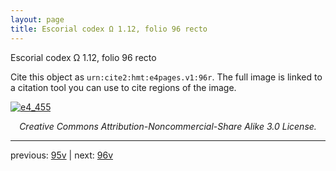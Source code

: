 ```yaml
---
layout: page
title: Escorial codex Ω 1.12, folio 96 recto
---
```


Escorial codex Ω 1.12, folio 96 recto

Cite this object as `urn:cite2:hmt:e4pages.v1:96r`.  The full image is linked to a citation tool you can use to cite regions of the image.

[![e4_455](http://www.homermultitext.org/iipsrv?IIIF=/project/homer/pyramidal/deepzoom/hmt/e4img/2017a/e4_455.tif/full/800,/0/default.jpg)](http://www.homermultitext.org/ict2/?urn=urn:cite2:hmt:e4img.2017a:e4_455) 

<p style="text-align: center; font-style: italic;">Creative Commons Attribution-Noncommercial-Share Alike 3.0 License.</p>

---

previous: [95v](../95v/) | next: [96v](../96v/)